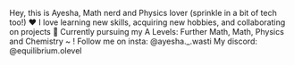 Hey, this is Ayesha, Math nerd and Physics lover (sprinkle in a bit of tech too!) ❤️
I love learning new skills, acquiring new hobbies, and collaborating on projects 🧡
Currently pursuing my A Levels: Further Math, Math, Physics and Chemistry ~ !
Follow me on insta: @ayesha._.wasti
My discord: @equilibrium.olevel
